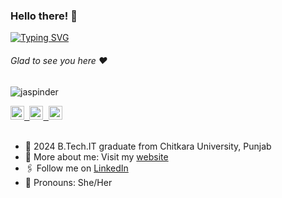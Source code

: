 ### Hello there! :wave:

[![Typing SVG](https://readme-typing-svg.herokuapp.com?color=%2336BCF7&lines=This+is+Jaspinder+Kaur)](https://git.io/typing-svg)

###### Glad to see you here :heart:

<p align="left"> <img src="https://komarev.com/ghpvc/?username=Jaspinder-kaur&label=Views&color=blue&style=plastic" alt="jaspinder" /> </p>

</a>
<a href="https://www.linkedin.com/in/jaspinder-kaur-308432236/">
  <kbd>
  <img align="centre" alt="Jaspinder-kaur's LinkdeIn" width="22px" src="https://cdn-icons-png.flaticon.com/512/174/174857.png" />
</a>

<a href="https://devfolio.co/@Jaspinder_Kaur">
  <kbd>
  <img align="centre" alt="Jaspinder-kaur's Devfolio" width="22px" src="https://avatars.githubusercontent.com/u/38809367?s=280&v=4" />
</a>

<a href="mailto:jaspinder__kaur@outlook.com">
  <kbd>
  <img align="centre" alt="Jaspinder-kaur's Outlook" width="22px" src="https://upload.wikimedia.org/wikipedia/commons/thumb/d/df/Microsoft_Office_Outlook_%282018%E2%80%93present%29.svg/1101px-Microsoft_Office_Outlook_%282018%E2%80%93present%29.svg.png" />
</a>

<br/>
<br/>


- 🏫 2024 B.Tech.IT graduate from Chitkara University, Punjab
- 🙋‍ More about me: Visit my [website](https://Jaspinder-kaur.github.io/)
- 🖇  Follow me on [LinkedIn](https://www.linkedin.com/in/jaspinder-kaur-308432236/)
- 👯 Pronouns: She/Her
